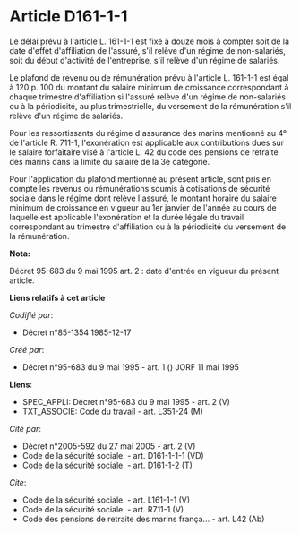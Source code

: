 # Article D161-1-1

Le délai prévu à l'article L. 161-1-1 est fixé à douze mois à compter soit de la date d'effet d'affiliation de l'assuré, s'il
relève d'un régime de non-salariés, soit du début d'activité de l'entreprise, s'il relève d'un régime de salariés. 

Le plafond de revenu ou de rémunération prévu à l'article L. 161-1-1 est égal à 120 p. 100 du montant du salaire minimum de
croissance correspondant à chaque trimestre d'affiliation si l'assuré relève d'un régime de non-salariés ou à la périodicité,
au plus trimestrielle, du versement de la rémunération s'il relève d'un régime de salariés. 

Pour les ressortissants du régime d'assurance des marins mentionné au 4° de l'article R. 711-1, l'exonération est applicable
aux contributions dues sur le salaire forfaitaire visé à l'article L. 42 du code des pensions de retraite des marins dans la
limite du salaire de la 3e catégorie. 

Pour l'application du plafond mentionné au présent article, sont pris en compte les revenus ou rémunérations soumis à
cotisations de sécurité sociale dans le régime dont relève l'assuré, le montant horaire du salaire minimum de croissance en
vigueur au 1er janvier de l'année au cours de laquelle est applicable l'exonération et la durée légale du travail
correspondant au trimestre d'affiliation ou à la périodicité du versement de la rémunération.

**Nota:**

Décret 95-683 du 9 mai 1995 art. 2 : date d'entrée en vigueur du présent article.

**Liens relatifs à cet article**

_Codifié par_:

  - Décret n°85-1354 1985-12-17

_Créé par_:

  - Décret n°95-683 du 9 mai 1995 - art. 1 () JORF 11 mai 1995

**Liens**:

  - SPEC_APPLI: Décret n°95-683 du 9 mai 1995 - art. 2 (V)
  - TXT_ASSOCIE: Code du travail - art. L351-24 (M)

_Cité par_:

  - Décret n°2005-592 du 27 mai 2005 - art. 2 (V)
  - Code de la sécurité sociale. - art. D161-1-1-1 (VD)
  - Code de la sécurité sociale. - art. D161-1-2 (T)

_Cite_:

  - Code de la sécurité sociale. - art. L161-1-1 (V)
  - Code de la sécurité sociale. - art. R711-1 (V)
  - Code des pensions de retraite des marins frança... - art. L42 (Ab)
